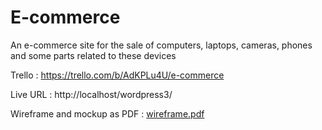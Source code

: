 # E-commerce

An e-commerce site for the sale of computers, laptops, cameras, phones and some parts related to these devices

Trello : https://trello.com/b/AdKPLu4U/e-commerce

Live URL : http://localhost/wordpress3/

Wireframe and mockup as PDF : [wireframe.pdf](https://github.com/YousefK5/E-commerce/files/9508366/wireframe.pdf)
